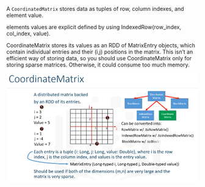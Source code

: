 A `CoordinatedMatrix` stores data as tuples of row, column indexes, and element value.

elements values are explicit defined by using  IndexedRow\(row\_index, col\_index, value\).

CoordinateMatrix stores its values as an RDD of MatrixEntry objects, which contain individual entries and their \(i,j\) positions in the matrix. This isn’t an efficient way of storing data, so you should use CoordinateMatrix only for storing sparse matrices. Otherwise, it could consume too much memory.



![](/assets/CoOrdM.png)

